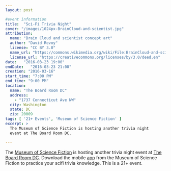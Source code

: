 ```yaml
---
layout: post

#event information
title:  "Sci-Fi Trivia Night"
cover: "/images/1024px-BrainCloud-and-scientist.jpg"
attribution:
  name: "Brain Cloud and scientist concept art"
  author: "David Revoy"
  license: "CC BY 3.0"
  name_url: "https://commons.wikimedia.org/wiki/File:BrainCloud-and-scientist_mango_concept-art_04.png"
  license_url: "https://creativecommons.org/licenses/by/3.0/deed.en"
date:   "2016-03-23 19:00"
endDate:   "2016-03-23 21:00"
creation: "2016-03-16"
start_time: "7:00 PM"
end_time: "9:00 PM"
location:
  name: "The Board Room DC"
  address:
    - "1737 Connecticut Ave NW"
  city: Washington
  state: DC
  zip: 20009
tags: [ '21+ Events', 'Museum of Science Fiction' ]
excerpt: >
  The Museum of Science Fiction is hosting another trivia night
  event at The Board Room DC.

---
```


The [Museum of Science Fiction](http://www.museumofsciencefiction.org) 
is hosting another trivia night event at [The Board Room DC](http://boardroomdc.com). 
Download the mobile [app](https://www.facebook.com/events/1691240784492100)
from the Museum of Science Fiction to practice your scifi trivia knowledge.
This is a 21+ event.
